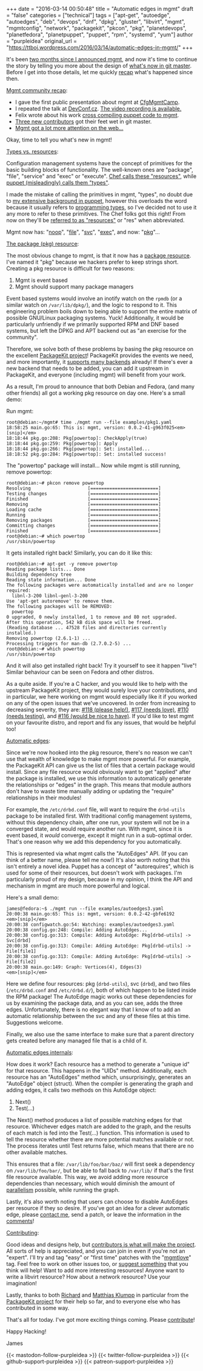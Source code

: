 +++
date = "2016-03-14 00:50:48"
title = "Automatic edges in mgmt"
draft = "false"
categories = ["technical"]
tags = ["apt-get", "autoedge", "autoedges", "deb", "devops", "dnf", "dpkg", "gluster", "libvirt", "mgmt", "mgmtconfig", "network", "packagekit", "pkcon", "pkg", "planetdevops", "planetfedora", "planetpuppet", "puppet", "rpm", "systemd", "yum"]
author = "purpleidea"
original_url = "https://ttboj.wordpress.com/2016/03/14/automatic-edges-in-mgmt/"
+++

It's been <a href="/blog/2016/01/18/next-generation-configuration-mgmt/">two months since I announced mgmt</a>, and now it's time to continue the story by telling you more about the design of <a href="https://github.com/purpleidea/mgmt/">what's now in git master</a>. Before I get into those details, let me quickly <a href="https://www.youtube.com/watch?v=M4vqr3_ROIk&t=748&html5=1">recap</a> what's happened since then.

<span style="text-decoration:underline;">Mgmt community recap</span>:

<ul>
    <li>I gave the first public presentation about mgmt at <a href="http://cfgmgmtcamp.eu/schedule/speakers/JamesShubin.html">CfgMgmtCamp</a>.</li>
    <li>I repeated the talk at <a href="https://devconfcz2016.sched.org/event/5m14/next-generation-config-mgmt">DevConf.cz</a>. <a href="https://www.youtube.com/watch?v=GVhpPF0j-iE&html5=1">The video recording is available.</a></li>
    <li>Felix wrote about his work <a href="https://ffrank.github.io/features/2016/02/18/from-catalog-to-mgmt/">cross compiling puppet code to mgmt</a>.</li>
    <li><a href="https://github.com/purpleidea/mgmt/graphs/contributors">Three new contributors</a> got their feet wet in git master.</li>
    <li><a href="https://github.com/purpleidea/mgmt/#on-the-web">Mgmt got a lot more attention on the web...</a></li>
</ul>

Okay, time to tell you what's new in mgmt!

<span style="text-decoration:underline;">Types vs. resources</span>:

Configuration management systems have the concept of primitives for the basic building blocks of functionality. The well-known ones are "package", "file", "service" and "exec" or "execute". <a href="https://docs.chef.io/resource.html">Chef calls these "resources"</a>, while <a href="https://docs.puppetlabs.com/puppet/latest/reference/type.html">puppet (misleadingly) calls them "types"</a>.

I made the mistake of calling the primitives in mgmt, "types", no doubt due to <a href="/tags/puppet/">my extensive background in puppet</a>, however this overloads the word because it usually refers to <a href="https://en.wikipedia.org/wiki/Type_system">programming types</a>, so I've decided not to use it any more to refer to these primitives. The Chef folks got this right! From now on they'll be <a href="https://github.com/purpleidea/mgmt/commit/3a8538437743d2151c73c108f75a93d6f1fbff17">referred to as "resources"</a> or "res" when abbreviated.

Mgmt now has: "<a href="https://github.com/purpleidea/mgmt/blob/master/resources.go#L18">noop</a>", "<a href="https://github.com/purpleidea/mgmt/blob/master/file.go#L18">file</a>", "<a href="https://github.com/purpleidea/mgmt/blob/master/svc.go#L18">svc</a>", "<a href="https://github.com/purpleidea/mgmt/blob/master/exec.go#L18">exec</a>", and now: "<a href="https://github.com/purpleidea/mgmt/blob/master/pkg.go#L18">pkg</a>"...

<span style="text-decoration:underline;">The package (pkg) resource</span>:

The most obvious change to mgmt, is that it now has a <a href="https://github.com/purpleidea/mgmt/commit/3b5678dd91945427b0fb8a86992c7d9117819ff6">package resource</a>. I've named it "pkg" because we hackers prefer to keep strings short. Creating a pkg resource is difficult for two reasons:

<ol>
    <li>Mgmt is event based</li>
    <li>Mgmt should support many package managers</li>
</ol>

Event based systems would involve an inotify watch on the <code>rpmdb</code> (or a similar watch on <code>/var/lib/dpkg/</code>), and the logic to respond to it. This engineering problem boils down to being able to support the entire matrix of possible GNU/Linux packaging systems. Yuck! Additionally, it would be particularly unfriendly if we primarily supported RPM and DNF based systems, but left the DPKG and APT backend out as "an exercise for the community".

Therefore, we solve both of these problems by basing the pkg resource on the excellent <a href="https://www.freedesktop.org/software/PackageKit/">PackageKit project</a>! PackageKit provides the events we need, and more importantly, it <a href="https://www.freedesktop.org/software/PackageKit/pk-matrix.html">supports many backends</a> already! If there's ever a new backend that needs to be added, you can add it upstream in PackageKit, and everyone (including mgmt) will benefit from your work.

As a result, I'm proud to announce that both Debian and Fedora, (and many other friends) all got a working pkg resource on day one. Here's a small demo:

Run mgmt:

```
root@debian:~/mgmt# time ./mgmt run --file examples/pkg1.yaml 
18:58:25 main.go:65: This is: mgmt, version: 0.0.2-41-g963f025<em>
[snip]</em>
18:18:44 pkg.go:208: Pkg[powertop]: CheckApply(true)
18:18:44 pkg.go:259: Pkg[powertop]: Apply
18:18:44 pkg.go:266: Pkg[powertop]: Set: installed...
18:18:52 pkg.go:284: Pkg[powertop]: Set: installed success!
```
The "powertop" package will install... Now while mgmt is still running, remove powertop:

```
root@debian:~# pkcon remove powertop
Resolving                     [=========================]         
Testing changes               [=========================]         
Finished                      [=========================]         
Removing                      [=========================]         
Loading cache                 [=========================]         
Running                       [=========================]         
Removing packages             [=========================]         
Committing changes            [=========================]         
Finished                      [=========================]         
root@debian:~# which powertop
/usr/sbin/powertop
```
It gets installed right back! Similarly, you can do it like this:

```
root@debian:~# apt-get -y remove powertop
Reading package lists... Done
Building dependency tree       
Reading state information... Done
The following packages were automatically installed and are no longer required:
  libnl-3-200 libnl-genl-3-200
Use 'apt-get autoremove' to remove them.
The following packages will be REMOVED:
  powertop
0 upgraded, 0 newly installed, 1 to remove and 80 not upgraded.
After this operation, 542 kB disk space will be freed.
(Reading database ... 47528 files and directories currently installed.)
Removing powertop (2.6.1-1) ...
Processing triggers for man-db (2.7.0.2-5) ...
root@debian:~# which powertop
/usr/sbin/powertop
```
And it will also get installed right back! Try it yourself to see it happen "live"! Similar behaviour can be seen on Fedora and other distros.

As a quite aside. If you're a C hacker, and you would like to help with the upstream PackageKit project, they would surely love your contributions, and in particular, we here working on mgmt would especially like it if you worked on any of the open issues that we've uncovered. In order from increasing to decreasing severity, they are: <a href="https://github.com/hughsie/PackageKit/issues/118">#118 (please help!)</a>, <a href="https://github.com/hughsie/PackageKit/issues/117">#117 (needs love)</a>, <a href="https://github.com/hughsie/PackageKit/issues/110">#110 (needs testing)</a>, and <a href="https://github.com/hughsie/PackageKit/issues/116">#116 (would be nice to have)</a>. If you'd like to test mgmt on your favourite distro, and report and fix any issues, that would be helpful too!

<span style="text-decoration:underline;">Automatic edges</span>:

Since we're now hooked into the pkg resource, there's no reason we can't use that wealth of knowledge to make mgmt more powerful. For example, the PackageKit API can give us the list of files that a certain package would install. Since any file resource would obviously want to get "applied" after the package is installed, we use this information to automatically generate the relationships or "edges" in the graph. This means that module authors don't have to waste time manually adding or updating the "require" relationships in their modules!

For example, the <code>/etc/drbd.conf</code> file, will want to require the <code>drbd-utils</code> package to be installed first. With traditional config management systems, without this dependency chain, after one run, your system will not be in a converged state, and would require another run. With mgmt, since it is event based, it <em>would</em> converge, except it might run in a sub-optimal order. That's one reason why we add this dependency for you automatically.

This is represented via what mgmt calls the "AutoEdges" API. (If you can think of a better name, please tell me now!) It's also worth noting that this isn't entirely a novel idea. Puppet has a concept of "autorequires", which is used for some of their resources, but doesn't work with packages. I'm particularly proud of my design, because in my opinion, I think the API and mechanism in mgmt are much more powerful and logical.

Here's a small demo:

```
james@fedora:~$ ./mgmt run --file examples/autoedges3.yaml 
20:00:38 main.go:65: This is: mgmt, version: 0.0.2-42-gbfe6192
<em>[snip]</em>
20:00:38 configwatch.go:54: Watching: examples/autoedges3.yaml
20:00:38 config.go:248: Compile: Adding AutoEdges...
20:00:38 config.go:313: Compile: Adding AutoEdge: Pkg[drbd-utils] -> Svc[drbd]
20:00:38 config.go:313: Compile: Adding AutoEdge: Pkg[drbd-utils] -> File[file1]
20:00:38 config.go:313: Compile: Adding AutoEdge: Pkg[drbd-utils] -> File[file2]
20:00:38 main.go:149: Graph: Vertices(4), Edges(3)
<em>[snip]</em>
```
Here we define four resources: pkg (<code>drbd-utils</code>), svc (<code>drbd</code>), and two files (<code>/etc/drbd.conf</code> and <code>/etc/drbd.d/</code>), both of which happen to be listed inside the RPM package! The AutoEdge magic works out these dependencies for us by examining the package data, and as you can see, adds the three edges. Unfortunately, there is no elegant way that I know of to add an automatic relationship between the svc and any of these files at this time. Suggestions welcome.

Finally, we also use the same interface to make sure that a parent directory gets created before any managed file that is a child of it.

<span style="text-decoration:underline;">Automatic edges internals</span>:

How does it work? Each resource has a method to generate a "unique id" for that resource. This happens in the "UIDs" method. Additionally, each resource has an "AutoEdges" method which, unsurprisingly, generates an "AutoEdge" object (struct). When the compiler is generating the graph and adding edges, it calls two methods on this AutoEdge object:

<ol>
    <li>Next()</li>
    <li>Test(...)</li>
</ol>

The Next() method produces a list of possible matching edges for that resource. Whichever edges match are added to the graph, and the results of each match is fed into the Test(...) function. This information is used to tell the resource whether there are more potential matches available or not. The process iterates until Test returns false, which means that there are no other available matches.

This ensures that a file: <code>/var/lib/foo/bar/baz/</code> will first seek a dependency on <code>/var/lib/foo/bar/</code>, but be able to fall back to <code>/var/lib/</code> if that's the first file resource available. This way, we avoid adding more resource dependencies than necessary, which would diminish the amount of <a href="/blog/2016/01/18/next-generation-configuration-mgmt/">parallelism</a> possible, while running the graph.

Lastly, it's also worth noting that users can choose to disable AutoEdges per resource if they so desire. If you've got an idea for a clever automatic edge, please <a href="/contact/">contact me</a>, send a patch, or leave the information in the <a href="#comments">comments</a>!

<span style="text-decoration:underline;">Contributing</span>:

Good ideas and designs help, but <a href="https://web.libera.chat/?channels=#mgmtconfig">contributors is what will make the project</a>. All sorts of help is appreciated, and you can join in even if you're not an "expert". I'll try and tag "easy" or "first time" patches with the "<a href="https://github.com/purpleidea/mgmt/labels/mgmtlove">mgmtlove</a>" tag. Feel free to work on other issues too, or <a href="https://github.com/purpleidea/mgmt/issues/">suggest something</a> that you think will help! Want to add more interesting resources! Anyone want to write a libvirt resource? How about a network resource? Use your imagination!

Lastly, thanks to both <a href="https://github.com/hughsie/">Richard</a> and <a href="https://github.com/ximion/">Matthias Klumpp</a> in particular from the <a href="https://github.com/hughsie/PackageKit/">PackageKit project</a> for their help so far, and to everyone else who has contributed in some way.

That's all for today. I've got more exciting things coming. Please <a href="https://github.com/purpleidea/mgmt/">contribute</a>!

Happy Hacking!

James

{{< mastodon-follow-purpleidea >}}
{{< twitter-follow-purpleidea >}}
{{< github-support-purpleidea >}}
{{< patreon-support-purpleidea >}}
